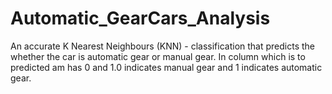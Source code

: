 # Automatic_GearCars_Analysis
An accurate K Nearest Neighbours (KNN) - classification that predicts the whether the car is automatic gear or manual gear.
In column which is to predicted am has 0 and 1.0 indicates manual gear and 1 indicates automatic gear.
